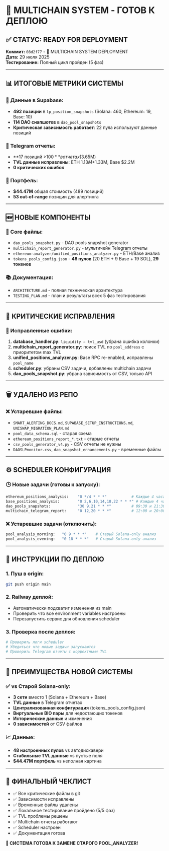 # 🚀 MULTICHAIN SYSTEM - ГОТОВ К ДЕПЛОЮ

## ✅ СТАТУС: READY FOR DEPLOYMENT

**Коммит:** `08d2f77` - 🚀 MULTICHAIN SYSTEM DEPLOYMENT  
**Дата:** 29 июля 2025  
**Тестирование:** Полный цикл пройден (5 фаз)

---

## 📊 ИТОГОВЫЕ МЕТРИКИ СИСТЕМЫ

### 💾 Данные в Supabase:
- **492 позиции** в `lp_position_snapshots` (Solana: 460, Ethereum: 19, Base: 10)
- **114 DAO снапшотов** в `dao_pool_snapshots` 
- **Критическая зависимость работает**: 22 пула используют данные позиций

### 📱 Telegram отчеты:
- **17 позиций >$100** в отчетах ($3.65M)
- **TVL данные исправлены**: ETH $1.13M+$1.33M, Base $2.2M
- **0 критических ошибок**

### 🏦 Портфель:
- **$44.47M** общая стоимость (489 позиций) 
- **53 out-of-range** позиции для алертинга

---

## 🆕 НОВЫЕ КОМПОНЕНТЫ

### 🔧 Core файлы:
- `dao_pools_snapshot.py` - DAO pools snapshot generator  
- `multichain_report_generator.py` - мультичейн Telegram отчеты
- `ethereum-analyzer/unified_positions_analyzer.py` - ETH/Base анализ
- `tokens_pools_config.json` - **48 пулов** (20 ETH + 9 Base + 19 SOL), **29 токенов**

### 📚 Документация:
- `ARCHITECTURE.md` - полная техническая архитектура
- `TESTING_PLAN.md` - план и результаты всех 5 фаз тестирования

---

## 🔧 КРИТИЧЕСКИЕ ИСПРАВЛЕНИЯ

### 🐛 Исправленные ошибки:
1. **database_handler.py**: `liquidity → tvl_usd` (убрана ошибка колонки)
2. **multichain_report_generator.py**: поиск TVL по `pool_address` с приоритетом max TVL
3. **unified_positions_analyzer.py**: Base RPC re-enabled, исправлены `pool_name`
4. **scheduler.py**: убраны CSV задачи, добавлены multichain задачи
5. **dao_pools_snapshot.py**: убрана зависимость от CSV, только API

---

## 🗑️ УДАЛЕНО ИЗ РЕПО

### ❌ Устаревшие файлы:
- `SMART_ALERTING_DOCS.md`, `SUPABASE_SETUP_INSTRUCTIONS.md`, `UNISWAP_MIGRATION_PLAN.md`
- `pool_data_schema.sql` - старая схема
- `ethereum_positions_report_*.txt` - старые отчеты  
- `csv_pools_generator_v4.py` - CSV отчеты не нужны
- `DAOSLPmonitor.csv`, `dao_snapshot_enhancements.py` - временные файлы

---

## ⚙️ SCHEDULER КОНФИГУРАЦИЯ

### 🕒 Новые задачи (готовы к запуску):
```bash
ethereum_positions_analysis:    "0 */4 * * *"           # Каждые 4 часа
base_positions_analysis:        "0 2,6,10,14,18,22 * * *" # Каждые 4 часа (+2ч смещение)
dao_pools_snapshots:            "30 9,21 * * *"         # 09:30 и 21:30 UTC
multichain_telegram_report:     "0 12,20 * * *"         # 12:00 и 20:00 UTC
```

### ❌ Устаревшие задачи (отключить):
```bash
pool_analysis_morning:   "0 9 * * *"    # Старый Solana-only анализ
pool_analysis_evening:   "0 18 * * *"   # Старый Solana-only анализ
```

---

## 🚀 ИНСТРУКЦИИ ПО ДЕПЛОЮ

### 1. **Пуш в origin:**
```bash
git push origin main
```

### 2. **Railway деплой:**
- Автоматически подхватит изменения из main
- Проверить что все environment variables настроены
- Перезапустить сервис для обновления scheduler

### 3. **Проверка после деплоя:**
```bash
# Проверить логи scheduler
# Убедиться что новые задачи запускаются
# Проверить Telegram отчеты с корректными TVL
```

---

## 🎯 ПРЕИМУЩЕСТВА НОВОЙ СИСТЕМЫ

### ✅ vs Старой Solana-only:
- **3 сети** вместо 1 (Solana + Ethereum + Base)
- **TVL данные** в Telegram отчетах
- **Централизованная конфигурация** (tokens_pools_config.json)
- **Виртуальные BIO пары** для недостающих токенов
- **Исторические данные** и изменения
- **0 зависимостей** от CSV файлов

### 📈 Данные:
- **48 настроенных пулов** vs автодискавери
- **Стабильные TVL данные** vs пустые поля
- **$44.47M портфель** vs неполная картина

---

## 🏁 ФИНАЛЬНЫЙ ЧЕКЛИСТ

- ✅ Все критические файлы в git
- ✅ Зависимости исправлены  
- ✅ Временные файлы удалены
- ✅ Локальное тестирование пройдено (5/5 фаз)
- ✅ TVL проблемы решены
- ✅ Multichain отчеты работают
- ✅ Scheduler настроен
- ✅ Документация готова

**🎉 СИСТЕМА ГОТОВА К ЗАМЕНЕ СТАРОГО POOL_ANALYZER!** 